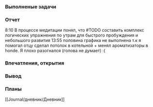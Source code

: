 
### Выполненые задачи

### Отчет

8:10 В процессе медитации понял, что #TODO составить комплекс логических упражнения по утрам для быстрого пробуждения и небольшого развития
13:55 половина графика не выполнена т.к я помогал отцу сделал потолок в котельной + менял ароматизаторы в honde. Я плохо разогнался (голова не думает) :(

### Впечатления, открытия

### Вывод

### Планы


[[Journal/дневник/Дневник]]